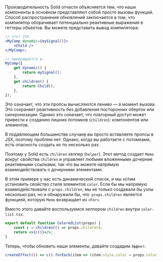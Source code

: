 Производительность Solid отчасти объясняется тем, что наши компоненты в основном представляют собой просто вызовы функций. Способ распространения обновлений заключается в том, что компилятор оборачивает потенциально реактивные выражения в геттеры объектов. Вы можете представить вывод компилятора:

```jsx
// этот JSX
<MyComp dynamic={mySignal()}>
	<Child />
</MyComp>;

// превращается в:
MyComp({
	get dynamic() {
		return mySignal();
	},
	get children() {
		return Child();
	},
});
```

Это означает, что эти пропсы вычисляются лениво — в момент вызова. Это сохраняет реактивность без добавления посторонних оберток или синхронизации. Однако это означает, что повторный доступ может привести к созданию лишних потомков (`children`): компонентов или элементов.

В подавляющем большинстве случаев вы просто вставляете пропсы в JSX, поэтому проблем нет. Однако, когда вы работаете с потомками, есть опасность создать их по несколько раз.

Поэтому у Solid есть `children` хелпер (`helper`). Этот метод создает `Memo` вокруг свойства `children` и управляет любыми вложенными дочерние реактивными ссылками, так что вы можете напрямую взаимодействовать с дочерними элементами.

В этом примере у нас есть динамический список, и мы хотим установить свойство стиля элементов `color`. Если бы мы напрямую взаимодействовали с `props.children`, мы не только создавали бы узлы несколько раз, но и обнаружили бы, что` props.children` является функцией, которую `Memo` возвращает из `<For>`.

Вместо этого давайте воспользуемся хелпером `children` внутри `color-list.tsx`:

```jsx
export default function ColoredList(props) {
	const c = children(() => props.children);
	return <>{c()}</>;
}
```

Теперь, чтобы обновить наши элементы, давайте создадим `Эффект`:

```jsx
createEffect(() => c().forEach(item => (item.style.color = props.color)));
```
